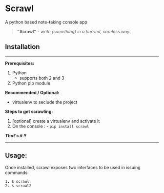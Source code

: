 Scrawl
======
A python based note-taking console app

> **"Scrawl"** - *write (something) in a hurried, careless way.*

Installation
------------
------------
**Prerequisites:**

 1. Python
    - supports both 2 and 3
 2. Python pip module

 **Recommended / Optional:**
 - virtualenv to seclude the project

**Steps to get scrawling:**
1. [optional] create a virtualenv and activate it
2. On the console :
        - `pip install scrawl`

***That's it !!***


----------

Usage:
-----
Once installed, scrawl exposes two interfaces to be used in issuing commands:

    1. $ scrawl
    2. $ scrawl2
